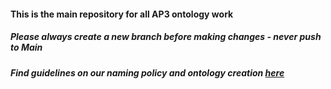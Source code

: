 #### This is the main repository for all AP3 ontology work
##### Please always create a new branch before making changes - never push to *Main*
##### Find guidelines on our naming policy and ontology creation [here](https://gitlab.com/coypu-project/ontology-creation-policy)